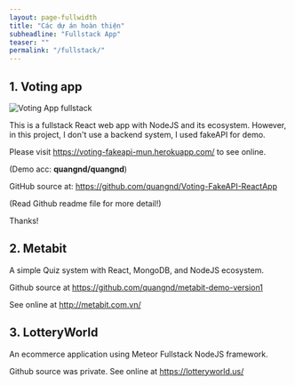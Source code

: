 ```yaml
---
layout: page-fullwidth
title: "Các dự án hoàn thiện"
subheadline: "Fullstack App"
teaser: ""
permalink: "/fullstack/"
---
```


## 1. Voting app

 <img src="{{ site.urlimg }}FreeCodeCamp/Simple_UseCase.jpg" alt="Voting App fullstack">

This is a fullstack React web app with NodeJS and its ecosystem. However, in this project, I don't use a backend system, I used fakeAPI for demo.

Please visit <a href="https://voting-fakeapi-mun.herokuapp.com/" target="_blank">https://voting-fakeapi-mun.herokuapp.com/</a> to see online.

(Demo acc: **quangnd/quangnd**)

GitHub source at: <a href="https://github.com/quangnd/Voting-FakeAPI-ReactApp" target="_blank">https://github.com/quangnd/Voting-FakeAPI-ReactApp</a>

(Read Github readme file for more detail!)

Thanks!

## 2. Metabit 

A simple Quiz system with React, MongoDB, and NodeJS ecosystem.
  
Github source at <a href="https://github.com/quangnd/metabit-demo-version1" target="_blank">https://github.com/quangnd/metabit-demo-version1</a>

See online at <a href="http://metabit.com.vn/">http://metabit.com.vn/</a>

## 3. LotteryWorld 

An ecommerce application using Meteor Fullstack NodeJS framework.
  
Github source was private. See online at <a href="https://lotteryworld.us/" target="_blank">https://lotteryworld.us/</a> 
